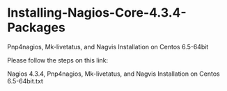 # Installing-Nagios-Core-4.3.4-Packages
Pnp4nagios, Mk-livetatus, and Nagvis Installation on Centos 6.5-64bit

Please follow the steps on this link:

Nagios 4.3.4, Pnp4nagios, Mk-livetatus, and Nagvis Installation on Centos 6.5-64bit.txt
